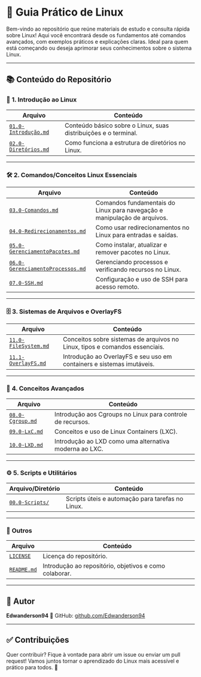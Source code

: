 # 🐧 Guia Prático de Linux

Bem-vindo ao repositório que reúne materiais de estudo e consulta rápida sobre Linux! Aqui você encontrará desde os fundamentos até comandos avançados, com exemplos práticos e explicações claras. Ideal para quem está começando ou deseja aprimorar seus conhecimentos sobre o sistema Linux.

---

## 📚 Conteúdo do Repositório

### 🔰 **1. Introdução ao Linux**
| Arquivo | Conteúdo |
|--------|----------|
| [`01.0-Introdução.md`](./01.0-Introdução.md) | Conteúdo básico sobre o Linux, suas distribuições e o terminal. |
| [`02.0-Diretórios.md`](./02.0-Diretórios.md) | Como funciona a estrutura de diretórios no Linux. |

---

### 🛠️ **2. Comandos/Conceitos Linux Essenciais**
| Arquivo | Conteúdo |
|--------|----------|
| [`03.0-Comandos.md`](./03.0-Comandos.md) | Comandos fundamentais do Linux para navegação e manipulação de arquivos. |
| [`04.0-Redirecionamentos.md`](./04.0-Redirecionamentos.md) | Como usar redirecionamentos no Linux para entradas e saídas. |
| [`05.0-GerenciamentoPacotes.md`](./05.0-GerenciamentoPacotes.md) | Como instalar, atualizar e remover pacotes no Linux. |
| [`06.0-GerenciamentoProcessos.md`](./06.0-GerenciamentoProcessos.md) | Gerenciando processos e verificando recursos no Linux. |
| [`07.0-SSH.md`](./07.0-SSH.md) | Configuração e uso de SSH para acesso remoto. |

---

### 🗄️ **3. Sistemas de Arquivos e OverlayFS**
| Arquivo | Conteúdo |
|--------|----------|
| [`11.0-FileSystem.md`](./11.0-FileSystem.md) | Conceitos sobre sistemas de arquivos no Linux, tipos e comandos essenciais. |
| [`11.1-OverlayFS.md`](./11.1-OverlayFS.md) | Introdução ao OverlayFS e seu uso em containers e sistemas imutáveis. |

---

### 🔐 **4. Conceitos Avançados**
| Arquivo | Conteúdo |
|--------|----------|
| [`08.0-Cgroup.md`](./08.0-Cgroup.md) | Introdução aos Cgroups no Linux para controle de recursos. |
| [`09.0-LxC.md`](./09.0-LxC.md) | Conceitos e uso de Linux Containers (LXC). |
| [`10.0-LXD.md`](./10.0-LXD.md) | Introdução ao LXD como uma alternativa moderna ao LXC. |

---

### ⚙️ **5. Scripts e Utilitários**
| Arquivo/Diretório | Conteúdo |
|-------------------|----------|
| [`00.0-Scripts/`](./00.0-Scripts/) | Scripts úteis e automação para tarefas no Linux. |

---

### 📄 **Outros**
| Arquivo | Conteúdo |
|--------|----------|
| [`LICENSE`](./LICENSE) | Licença do repositório. |
| [`README.md`](./README.md) | Introdução ao repositório, objetivos e como colaborar. |

---

## 👤 Autor

**Edwanderson94**
📍 GitHub: [github.com/Edwanderson94](https://github.com/Edwanderson94)

---

## ✅ Contribuições

Quer contribuir? Fique à vontade para abrir um issue ou enviar um pull request!
Vamos juntos tornar o aprendizado do Linux mais acessível e prático para todos. 🚀